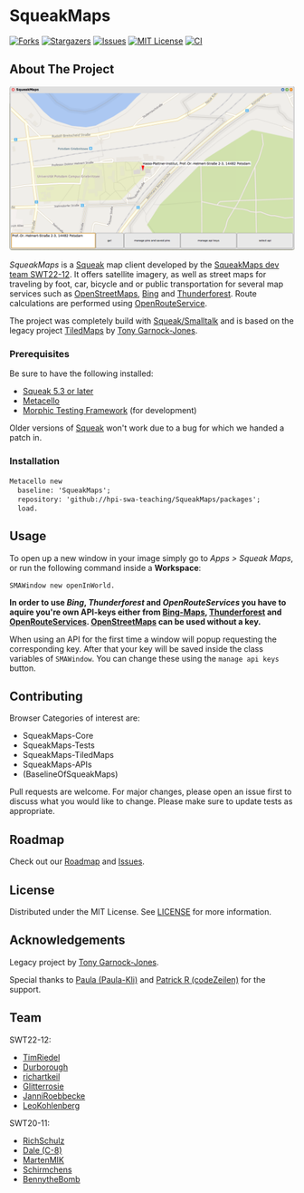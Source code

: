 # SqueakMaps
[![Forks][forks-shield]][forks-url]
[![Stargazers][stars-shield]][stars-url]
[![Issues][issues-shield]][issues-url]
[![MIT License][license-shield]][license-url]
[![CI][ci-shield]][ci-url]

## About The Project

![SqueakMaps GUI][img-dir]

_SqueakMaps_ is a [Squeak][squeak-url] map client developed by the [SqueakMaps dev team SWT22-12](#Team). It offers satellite imagery, as well as street maps for traveling by foot, car, bicycle and or public transportation for several map services such as [OpenStreetMaps][osm-url], [Bing][bing-maps-url] and [Thunderforest][thunderforest-url]. Route calculations are performed using [OpenRouteService][ors-url].

The project was completely build with [Squeak/Smalltalk][squeak-url] and is based on the legacy project [TiledMaps][tiledmaps-url] by [Tony Garnock-Jones][tony-jones-url].

### Prerequisites

Be sure to have the following installed:

* [Squeak 5.3 or later](squeak-url)
* [Metacello](metacello-url)
* [Morphic Testing Framework](mtf-url) (for development)

Older versions of [Squeak](squeak-url) won't work due to a bug for which we handed a patch in.

### Installation

```smalltalk
Metacello new
  baseline: 'SqueakMaps';
  repository: 'github://hpi-swa-teaching/SqueakMaps/packages';
  load.
```

## Usage

To open up a new window in your image simply go to _Apps > Squeak Maps_, or run the following command inside a **Workspace**:

```smalltalk
SMAWindow new openInWorld.
```

**In order to use _Bing_, _Thunderforest_ and _OpenRouteServices_ you have to aquire you're own API-keys either from [Bing-Maps][bing-maps-url], [Thunderforest][thunderforest-url] and [OpenRouteServices][ors-url]. [OpenStreetMaps](osm_url) can be used without a key.**

When using an API for the first time a window will popup requesting the corresponding key. After that your key will be saved inside the class variables of `SMAWindow`. You can change these using the `manage api keys` button.

## Contributing

Browser Categories of interest are:

* SqueakMaps-Core
* SqueakMaps-Tests
* SqueakMaps-TiledMaps
* SqueakMaps-APIs
* (BaselineOfSqueakMaps)

Pull requests are welcome. For major changes, please open an issue first to discuss what you would like to change. Please make sure to update tests as appropriate.

## Roadmap

Check out our [Roadmap][project-url] and [Issues][issues-url].

## License

Distributed under the MIT License. See [LICENSE][license-url] for more information.

## Acknowledgements

Legacy project by [Tony Garnock-Jones][tony-jones-url].

Special thanks to [Paula (Paula-Kli)](https://github.com/phoeinx) and [Patrick R (codeZeilen)](https://github.com/codeZeilen) for the support.

## Team

SWT22-12:
* [TimRiedel](https://github.com/TimRiedel)
* [Durborough](https://github.com/Durborough)
* [richartkeil](https://github.com/richartkeil)
* [Glitterrosie](https://github.com/glitterrosie)
* [JanniRoebbecke](https://github.com/JanniRoebbecke)
* [LeoKohlenberg](https://github.com/LeoKohlenberg)

SWT20-11:
* [RichSchulz](https://github.com/RichSchulz)
* [Dale (C-8)](https://github.com/C-8)
* [MartenMIK](https://github.com/MartenMIK)
* [Schirmchens](https://github.com/Schirmchens)
* [BennytheBomb](https://github.com/BennytheBomb)

[img-dir]: img/SqueakMaps_GUI.png
[squeak-url]: https://squeak.org
[bing-maps-url]: https://www.bing.com/maps
[osm-url]: https://www.openstreetmap.org
[ors-url]: https://openrouteservice.org
[thunderforest-url]: https://www.thunderforest.com
[metacello-url]: https://github.com/Metacello/metacello
[ci-shield]: https://github.com/hpi-swa-teaching/SqueakMaps/workflows/CI/badge.svg?branch=dev
[ci-url]: https://github.com/hpi-swa-teaching/SqueakMaps/actions
[mtf-url]: https://github.com/hpi-swa-teaching/Morphic-Testing-Framework
[tiledmaps-url]: http://www.squeaksource.com/TiledMaps.html
[tony-jones-url]: http://www.squeaksource.com/@ieeBQfgrendEEft9/oZWC2ZTV?13
[project-url]: https://github.com/hpi-swa-teaching/SqueakMaps/projects
[issues-url]: https://github.com/hpi-swa-teaching/SqueakMaps/issues
[issues-shield]: https://img.shields.io/github/issues/hpi-swa-teaching/SqueakMaps
[forks-shield]: https://img.shields.io/github/forks/hpi-swa-teaching/SqueakMaps
[forks-url]: https://github.com/hpi-swa-teaching/SqueakMaps/network/members
[stars-shield]: https://img.shields.io/github/stars/hpi-swa-teaching/SqueakMaps
[stars-url]: https://github.com/hpi-swa-teaching/SqueakMaps/stargazers
[license-shield]: https://img.shields.io/github/license/hpi-swa-teaching/SqueakMaps
[license-url]: LICENSE

